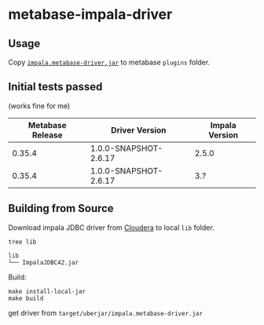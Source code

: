 # metabase-impala-driver

## Usage

Copy [`impala.metabase-driver.jar`](https://github.com/XUJiahua/metabase-impala-driver/releases) to metabase `plugins` folder.

## Initial tests passed

(works fine for me)

Metabase Release | Driver Version | Impala Version
---------------- | -------------- | --------------
0.35.4           | 1.0.0-SNAPSHOT-2.6.17 | 2.5.0
0.35.4           | 1.0.0-SNAPSHOT-2.6.17 | 3.?

## Building from Source

Download impala JDBC driver from [Cloudera](https://www.cloudera.com/downloads/connectors/impala/jdbc/2-6-17.html)
to local `lib` folder.

```
tree lib

lib
└── ImpalaJDBC42.jar
```

Build:

```
make install-local-jar
make build
```

get driver from `target/uberjar/impala.metabase-driver.jar`
